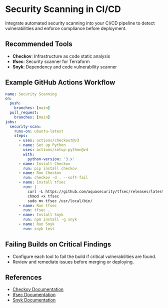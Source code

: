 # Security Scanning in CI/CD

Integrate automated security scanning into your CI/CD pipeline to detect vulnerabilities and enforce compliance before deployment.

## Recommended Tools
- **Checkov**: Infrastructure as code static analysis
- **tfsec**: Security scanner for Terraform
- **Snyk**: Dependency and code vulnerability scanner

## Example GitHub Actions Workflow

```yaml
name: Security Scanning
on:
  push:
    branches: [main]
  pull_request:
    branches: [main]
jobs:
  security-scan:
    runs-on: ubuntu-latest
    steps:
      - uses: actions/checkout@v3
      - name: Set up Python
        uses: actions/setup-python@v4
        with:
          python-version: '3.x'
      - name: Install Checkov
        run: pip install checkov
      - name: Run Checkov
        run: checkov -d . --soft-fail
      - name: Install tfsec
        run: |
          curl -L https://github.com/aquasecurity/tfsec/releases/latest/download/tfsec-linux-amd64 -o tfsec
          chmod +x tfsec
          sudo mv tfsec /usr/local/bin/
      - name: Run tfsec
        run: tfsec .
      - name: Install Snyk
        run: npm install -g snyk
      - name: Run Snyk
        run: snyk test
```

## Failing Builds on Critical Findings
- Configure each tool to fail the build if critical vulnerabilities are found.
- Review and remediate issues before merging or deploying.

## References
- [Checkov Documentation](https://www.checkov.io/)
- [tfsec Documentation](https://tfsec.dev/)
- [Snyk Documentation](https://snyk.io/docs/)
